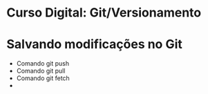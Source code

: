 # Curso Digital: Git/Versionamento

# Salvando modificações no Git
* Comando git push 
* Comando git pull
* Comando git fetch
* 
